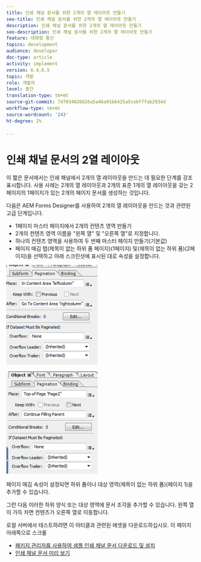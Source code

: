 ```yaml
---
title: 인쇄 채널 문서를 위한 2개의 열 레이아웃 만들기
seo-title: 인쇄 채널 문서를 위한 2개의 열 레이아웃 만들기
description: 인쇄 채널 문서를 위한 2개의 열 레이아웃 만들기
seo-description: 인쇄 채널 문서를 위한 2개의 열 레이아웃 만들기
feature: 대화형 통신
topics: development
audience: developer
doc-type: article
activity: implement
version: 6.4,6.5
topic: 개발
role: 개발자
level: 중간
translation-type: tm+mt
source-git-commit: 7d7034026826a5a46a91b6425a5cebfffab2934d
workflow-type: tm+mt
source-wordcount: '243'
ht-degree: 2%

---
```



# 인쇄 채널 문서의 2열 레이아웃

이 짧은 문서에서는 인쇄 채널에서 2개의 열 레이아웃을 만드는 데 필요한 단계를 강조 표시합니다. 사용 사례는 2개의 열 레이아웃과 2개의 표준 1개의 열 레이아웃을 갖는 2페이지의 1페이지가 있는 2개의 페이지 문서를 생성하는 것입니다.

다음은 AEM Forms Designer를 사용하여 2개의 열 레이아웃을 만드는 것과 관련된 고급 단계입니다.

* 1페이지 마스터 페이지에서 2개의 컨텐츠 영역 만들기
* 2개의 컨텐츠 영역 이름을 &quot;왼쪽 열&quot; 및 &quot;오른쪽 열&quot;로 지정합니다.
* 하나의 컨텐츠 영역을 사용하여 두 번째 마스터 페이지 만들기(기본값)
* 페이지 매김 탭(제목이 없는 하위 폼 페이지)(1페이지) 및(제목이 없는 하위 폼)(2페이지)을 선택하고 아래 스크린샷에 표시된 대로 속성을 설정합니다.

![page1](assets/untitledsubform_paginationproperties.gif)

![page2](assets/untitled_subformpage2.gif)

페이지 매김 속성이 설정되면 하위 폼이나 대상 영역(제목이 없는 하위 폼)(페이지 1)을 추가할 수 있습니다.

그런 다음 이러한 하위 양식 또는 대상 영역에 문서 조각을 추가할 수 있습니다. 왼쪽 열이 가득 차면 컨텐츠가 오른쪽 열로 이동합니다.

로컬 서버에서 테스트하려면 이 아티클과 관련된 에셋을 다운로드하십시오. 이 페이지 아래쪽으로 스크롤

* [패키지 관리자를 사용하여 샘플 인쇄 채널 문서 다운로드 및 설치](assets/print-channel-with-two-column-layout.zip)
* [인쇄 채널 문서 미리 보기](http://localhost:4502/content/dam/formsanddocuments/2columnlayout/jcr:content?channel=print&amp;mode=preview&amp;dataRef=service%3A%2F%2FFnDTestData&amp;wcmmode=disabled)
